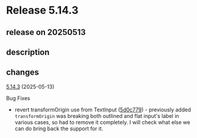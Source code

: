 # Release 5.14.3

## release on 20250513
## description
## changes
<a href="https://github.com/callstack/react-native-paper/compare/v5.14.2...v5.14.3">5.14.3</a> (2025-05-13)

Bug Fixes

* revert transformOrigin use from TextInput (<a href="https://github.com/callstack/react-native-paper/commit/5d0c77929e30d3e0bb3f1460986eb4d7e1d76456">5d0c779</a>) - previously added <code>transformOrigin</code> was breaking both outlined and flat input's label in various cases, so had to remove it completely. I will check what else we can do bring back the support for it.

